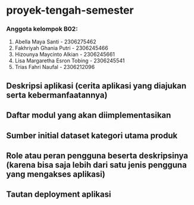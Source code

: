 # proyek-tengah-semester

### Anggota kelompok B02:
1. Abella Maya Santi - 2306275462
2. Fakhriyah Ghania Putri - 2306245466
3. Hizounya Maycinto Alkian - 2306245661
4. Lisa Margaretha Esron Tobing - 2306245541
5. Trias Fahri Naufal - 2306212096

## Deskripsi aplikasi (cerita aplikasi yang diajukan serta kebermanfaatannya)

## Daftar modul yang akan diimplementasikan

## Sumber initial dataset kategori utama produk

## Role atau peran pengguna beserta deskripsinya (karena bisa saja lebih dari satu jenis pengguna yang mengakses aplikasi)

## Tautan deployment aplikasi
